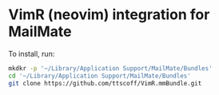 # VimR (neovim) integration for MailMate

To install, run:

```bash
mkdkr -p '~/Library/Application Support/MailMate/Bundles'
cd '~/Library/Application Support/MailMate/Bundles'
git clone https://github.com/ttscoff/VimR.mmBundle.git
```